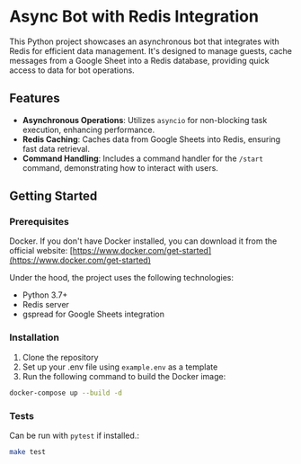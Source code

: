 # Async Bot with Redis Integration

This Python project showcases an asynchronous bot that integrates with Redis for efficient data management. It's designed to manage guests, cache messages from a Google Sheet into a Redis database, providing quick access to data for bot operations.

## Features

- **Asynchronous Operations**: Utilizes `asyncio` for non-blocking task execution, enhancing performance.
- **Redis Caching**: Caches data from Google Sheets into Redis, ensuring fast data retrieval.
- **Command Handling**: Includes a command handler for the `/start` command, demonstrating how to interact with users.

## Getting Started

### Prerequisites

Docker. If you don't have Docker installed, you can download it from the official website: [https://www.docker.com/get-started](https://www.docker.com/get-started)

Under the hood, the project uses the following technologies:
- Python 3.7+
- Redis server
- gspread for Google Sheets integration

### Installation

1. Clone the repository
2. Set up your .env file using `example.env` as a template
3. Run the following command to build the Docker image:
```bash
docker-compose up --build -d
```


### Tests
Can be run with `pytest` if installed.:

```bash
make test
```
